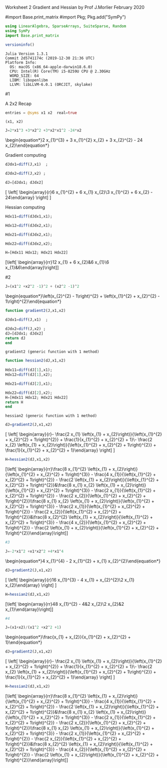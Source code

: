 Worksheet 2 Gradient and Hessian
by Prof J.Morlier February 2020

#import Base.print_matrix
#import Pkg; Pkg.add("SymPy")


```julia
using LinearAlgebra, SparseArrays, SuiteSparse, Random
using SymPy
import Base.print_matrix


```


```julia
versioninfo()
```

    Julia Version 1.3.1
    Commit 2d5741174c (2019-12-30 21:36 UTC)
    Platform Info:
      OS: macOS (x86_64-apple-darwin18.6.0)
      CPU: Intel(R) Core(TM) i5-8259U CPU @ 2.30GHz
      WORD_SIZE: 64
      LIBM: libopenlibm
      LLVM: libLLVM-6.0.1 (ORCJIT, skylake)


#1

A 2x2 Recap


```julia
entries = @syms x1 x2  real=true

```




    (x1, x2)




```julia
J=2*x1^3 +3*x2^2 +3*x2*x1^2 -24*x2

```




\begin{equation*}2 x_{1}^{3} + 3 x_{1}^{2} x_{2} + 3 x_{2}^{2} - 24 x_{2}\end{equation*}



Gradient computing


```julia
dJdx1=diff(J,x1)  ;

dJdx2=diff(J,x2) ;

dJ=[dJdx1; dJdx2]
```




\[ \left[ \begin{array}{r}6 x_{1}^{2} + 6 x_{1} x_{2}\\3 x_{1}^{2} + 6 x_{2} - 24\end{array} \right] \]



Hessian computing


```julia
Hdx11=diff(dJdx1,x1);
```


```julia
Hdx12=diff(dJdx2,x1);
```


```julia
Hdx21=diff(dJdx2,x1);
```


```julia
Hdx22=diff(dJdx2,x2);
```


```julia
H=[Hdx11 Hdx12; Hdx21 Hdx22]
```




\[\left[ \begin{array}{rr}12 x_{1} + 6 x_{2}&6 x_{1}\\6 x_{1}&6\end{array}\right]\]



#2


```julia
J=(x1^2 +x2^2 -1)^2 + (x2^2 -1)^2
```




\begin{equation*}\left(x_{2}^{2} - 1\right)^{2} + \left(x_{1}^{2} + x_{2}^{2} - 1\right)^{2}\end{equation*}






```julia
function gradient2(J,x1,x2)

dJdx1=diff(J,x1)  ;

dJdx2=diff(J,x2) ;
dJ=[dJdx1; dJdx2]
return dJ
end
```




    gradient2 (generic function with 1 method)




```julia
function hessian2(dJ,x1,x2)
    
Hdx11=diff(dJ[1],x1);
Hdx12=diff(dJ[1],x2);

Hdx21=diff(dJ[2],x1);

Hdx22=diff(dJ[2],x2);
H=[Hdx11 Hdx12; Hdx21 Hdx22]
return H
end
```




    hessian2 (generic function with 1 method)




```julia
dJ=gradient2(J,x1,x2)
```




\[ \left[ \begin{array}{r}- \frac{2 x_{1} \left(x_{1} + x_{2}\right)}{\left(x_{1}^{2} + x_{2}^{2} + 1\right)^{2}} + \frac{1}{x_{1}^{2} + x_{2}^{2} + 1}\\- \frac{2 x_{2} \left(x_{1} + x_{2}\right)}{\left(x_{1}^{2} + x_{2}^{2} + 1\right)^{2}} + \frac{1}{x_{1}^{2} + x_{2}^{2} + 1}\end{array} \right] \]




```julia
H=hessian2(dJ,x1,x2)
```




\[\left[ \begin{array}{rr}\frac{8 x_{1}^{2} \left(x_{1} + x_{2}\right)}{\left(x_{1}^{2} + x_{2}^{2} + 1\right)^{3}} - \frac{4 x_{1}}{\left(x_{1}^{2} + x_{2}^{2} + 1\right)^{2}} - \frac{2 \left(x_{1} + x_{2}\right)}{\left(x_{1}^{2} + x_{2}^{2} + 1\right)^{2}}&\frac{8 x_{1} x_{2} \left(x_{1} + x_{2}\right)}{\left(x_{1}^{2} + x_{2}^{2} + 1\right)^{3}} - \frac{2 x_{1}}{\left(x_{1}^{2} + x_{2}^{2} + 1\right)^{2}} - \frac{2 x_{2}}{\left(x_{1}^{2} + x_{2}^{2} + 1\right)^{2}}\\\frac{8 x_{1} x_{2} \left(x_{1} + x_{2}\right)}{\left(x_{1}^{2} + x_{2}^{2} + 1\right)^{3}} - \frac{2 x_{1}}{\left(x_{1}^{2} + x_{2}^{2} + 1\right)^{2}} - \frac{2 x_{2}}{\left(x_{1}^{2} + x_{2}^{2} + 1\right)^{2}}&\frac{8 x_{2}^{2} \left(x_{1} + x_{2}\right)}{\left(x_{1}^{2} + x_{2}^{2} + 1\right)^{3}} - \frac{4 x_{2}}{\left(x_{1}^{2} + x_{2}^{2} + 1\right)^{2}} - \frac{2 \left(x_{1} + x_{2}\right)}{\left(x_{1}^{2} + x_{2}^{2} + 1\right)^{2}}\end{array}\right]\]




```julia
#3
```


```julia
J=-2*x1^2 +x1*x2^2 +4*x1^4 
```




\begin{equation*}4 x_{1}^{4} - 2 x_{1}^{2} + x_{1} x_{2}^{2}\end{equation*}




```julia
dJ=gradient2(J,x1,x2)
```




\[ \left[ \begin{array}{r}16 x_{1}^{3} - 4 x_{1} + x_{2}^{2}\\2 x_{1} x_{2}\end{array} \right] \]




```julia
H=hessian2(dJ,x1,x2)
```




\[\left[ \begin{array}{rr}48 x_{1}^{2} - 4&2 x_{2}\\2 x_{2}&2 x_{1}\end{array}\right]\]




```julia
#4
```


```julia
J=(x1+x2)/(x1^2 +x2^2 +1)
```




\begin{equation*}\frac{x_{1} + x_{2}}{x_{1}^{2} + x_{2}^{2} + 1}\end{equation*}




```julia
dJ=gradient2(J,x1,x2)
```




\[ \left[ \begin{array}{r}- \frac{2 x_{1} \left(x_{1} + x_{2}\right)}{\left(x_{1}^{2} + x_{2}^{2} + 1\right)^{2}} + \frac{1}{x_{1}^{2} + x_{2}^{2} + 1}\\- \frac{2 x_{2} \left(x_{1} + x_{2}\right)}{\left(x_{1}^{2} + x_{2}^{2} + 1\right)^{2}} + \frac{1}{x_{1}^{2} + x_{2}^{2} + 1}\end{array} \right] \]




```julia
H=hessian2(dJ,x1,x2)
```




\[\left[ \begin{array}{rr}\frac{8 x_{1}^{2} \left(x_{1} + x_{2}\right)}{\left(x_{1}^{2} + x_{2}^{2} + 1\right)^{3}} - \frac{4 x_{1}}{\left(x_{1}^{2} + x_{2}^{2} + 1\right)^{2}} - \frac{2 \left(x_{1} + x_{2}\right)}{\left(x_{1}^{2} + x_{2}^{2} + 1\right)^{2}}&\frac{8 x_{1} x_{2} \left(x_{1} + x_{2}\right)}{\left(x_{1}^{2} + x_{2}^{2} + 1\right)^{3}} - \frac{2 x_{1}}{\left(x_{1}^{2} + x_{2}^{2} + 1\right)^{2}} - \frac{2 x_{2}}{\left(x_{1}^{2} + x_{2}^{2} + 1\right)^{2}}\\\frac{8 x_{1} x_{2} \left(x_{1} + x_{2}\right)}{\left(x_{1}^{2} + x_{2}^{2} + 1\right)^{3}} - \frac{2 x_{1}}{\left(x_{1}^{2} + x_{2}^{2} + 1\right)^{2}} - \frac{2 x_{2}}{\left(x_{1}^{2} + x_{2}^{2} + 1\right)^{2}}&\frac{8 x_{2}^{2} \left(x_{1} + x_{2}\right)}{\left(x_{1}^{2} + x_{2}^{2} + 1\right)^{3}} - \frac{4 x_{2}}{\left(x_{1}^{2} + x_{2}^{2} + 1\right)^{2}} - \frac{2 \left(x_{1} + x_{2}\right)}{\left(x_{1}^{2} + x_{2}^{2} + 1\right)^{2}}\end{array}\right]\]




